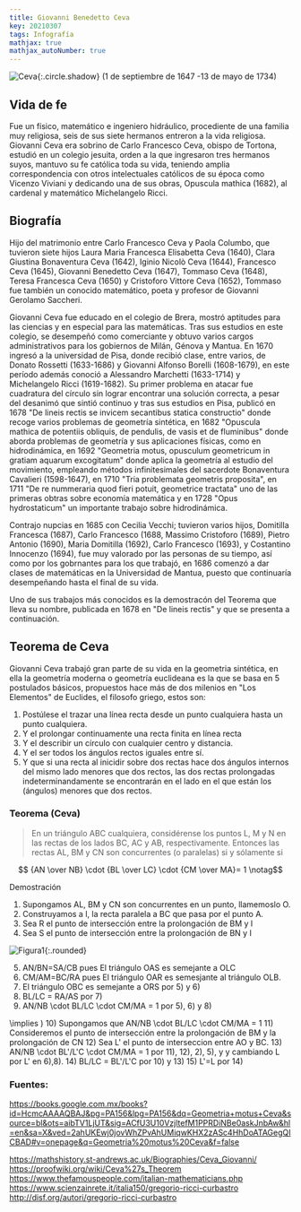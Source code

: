 ```yaml
---
title: Giovanni Benedetto Ceva
key: 20210307
tags: Infografía
mathjax: true
mathjax_autoNumber: true
---
```

![Ceva](https://raw.githubusercontent.com/LeoKonig/Blog/master/infografias/Ceva.jpg){:.circle.shadow} (1 de septiembre de 1647
-13 de mayo de 1734)
## Vida de fe
Fue un físico, matemático e ingeniero hidráulico, procediente de una familia muy religiosa, seis de sus siete hermanos entreron a la vida religiosa. Giovanni Ceva era sobrino de Carlo Francesco Ceva, obispo de Tortona, estudió en un colegio jesuita, orden a la que ingresaron tres hermanos suyos, mantuvo su fe católica toda su vida, teniendo amplia correspondencia con otros intelectuales católicos de su época como Vicenzo Viviani y dedicando una de sus obras, Opuscula mathica (1682), al cardenal y matemático Michelangelo Ricci.

## Biografía
Hijo del matrimonio entre Carlo Francesco Ceva y Paola Columbo, que tuvieron siete hijos 
Laura Maria Francesca Elisabetta Ceva (1640), Clara Giustina Bonaventura Ceva (1642), Iginio Nicolò Ceva (1644), Francesco Ceva (1645), Giovanni Benedetto Ceva (1647), Tommaso Ceva (1648), Teresa Francesca Ceva (1650) y Cristoforo Vittore Ceva (1652), Tommaso fue también un conocido matemático, poeta y profesor de Giovanni Gerolamo Saccheri.  

Giovanni Ceva fue educado en el colegio de Brera, mostró aptitudes para las ciencias y en especial para las matemáticas. Tras sus estudios en este colegio, se desempeñó como comerciante y obtuvo varios cargos administrativos para los gobiernos de Milán, Génova y Mantua. En 1670 ingresó a la universidad de Pisa, donde recibió clase, entre varios, de Donato Rossetti (1633-1686) y Giovanni Alfonso Borelli (1608-1679), en este período además conoció a Alessandro Marchetti (1633-1714) y Michelangelo Ricci (1619-1682). 
Su primer problema en atacar fue cuadratura del círculo sin lograr encontrar una solución correcta, a pesar del desanimó que sintió continuo y tras sus estudios en Pisa, publicó en 1678 "De lineis rectis se invicem secantibus statica constructio" donde recoge varios problemas de geometría sintética, en 1682 "Opuscula mathica de potentiis obliquis, de pendulis, de vasis et de fluminibus" donde aborda problemas de geometría y sus aplicaciones físicas, como en hidrodinámica, en 1692 "Geometria motus, opusculum geometricum in gratiam aquarum excogitatum"  donde aplica la geometría al estudio del movimiento, empleando métodos infinitesimales del sacerdote Bonaventura Cavalieri (1598-1647), en 1710 "Tria problemata geometris proposita", en 1711  "De re nummeraria quod fieri potuit, geometrice tractata" uno de las primeras obtras sobre economía matemática y en 1728 "Opus hydrostaticum" un importante trabajo sobre hidrodinámica. 

Contrajo nupcias en 1685 con Cecilia Vecchi; tuvieron varios hijos, Domitilla Francesca (1687), Carlo Francesco (1688, Massimo Cristoforo (1689), Pietro Antonio (1690), Maria Domitilla (1692), Carlo Francesco (1693), y Costantino Innocenzo (1694), fue muy valorado por las personas de su tiempo, así como por los gobrnantes para los que trabajó, en 1686 comenzó a dar clases de matemáticas en la Universidad de Mantua, puesto que continuaría desempeñando hasta el final de su vida.

Uno de sus trabajos más conocidos es la demostracón del Teorema que lleva su nombre, publicada en 1678 en "De lineis rectis"  y que se presenta a continuación.

## Teorema de Ceva
Giovanni Ceva trabajó gran parte de su vida en la geometria sintética, en ella la geometría moderna o geometría euclideana es la que se basa en 5 postulados básicos, propuestos hace más de dos milenios en "Los Elementos" de Euclides, el filosofo griego, estos son:

1. Postúlese el trazar una línea recta desde un punto cualquiera hasta un punto cualquiera.
2. Y el prolongar continuamente una recta finita en línea recta
3. Y el describir un círculo con cualquier centro y distancia.
4. Y el ser todos los ángulos rectos iguales entre sí.
5.  Y que si una recta al inicidir sobre dos rectas hace dos ángulos internos del mismo lado menores que dos rectos, las dos rectas prolongadas indeterminandamente se encontrarán en el lado en el que están los (ángulos) menores que dos rectos.


### Teorema (Ceva)
>En un triángulo ABC cualquiera, considérense los puntos L, M y N en las rectas de los lados BC, AC y AB, respectivamente. Entonces las rectas AL, BM y CN son concurrentes (o paralelas) si y sólamente si 

$$ {AN \over NB} \cdot {BL \over LC} \cdot {CM \over MA}= 1 \notag$$

Demostración

1) Supongamos  AL, BM y CN son concurrentes en un punto, llamemoslo O.
2) Construyamos a l, la recta paralela a BC que pasa por el punto A.
3) Sea R el punto de intersección entre la prolongación de BM y l
4) Sea S el punto de intersección entre la prolongación de BN y l

![Figura1](https://raw.githubusercontent.com/LeoKonig/Blog/master/infografias/geogebra-export.png){:.rounded}

5) AN/BN=SA/CB pues El triángulo OAS es semejante a OLC
6) CM/AM=BC/RA pues El triángulo OAR es semesjante al triángulo OLB.
7) El triángulo OBC es semejante a ORS por 5) y 6) 
8) BL/LC = RA/AS por 7)
9) AN/NB \cdot BL/LC \cdot CM/MA = 1 por 5), 6) y 8)

\implies )
10) Supongamos que AN/NB \cdot BL/LC \cdot CM/MA = 1 
11) Consideremos el punto de intersección entre la prolongación de BM y la prolongación de CN
12) Sea L' el punto de interseccion entre AO y BC.
13) AN/NB \cdot BL'/L'C \cdot CM/MA = 1   por 11), 12), 2), 5), y y cambiando L por L' en  6),8).
14) BL/LC = BL'/L'C  por 10) y 13)
15) L'=L por 14)


### Fuentes:

https://books.google.com.mx/books?id=HcmcAAAAQBAJ&pg=PA156&lpg=PA156&dq=Geometria+motus+Ceva&source=bl&ots=aibTV1LjUT&sig=ACfU3U10VzjltefM1PPRDiNBe0askJnbAw&hl=en&sa=X&ved=2ahUKEwj0jovWhZPvAhUMiqwKHX2zASc4HhDoATAGegQICBAD#v=onepage&q=Geometria%20motus%20Ceva&f=false

https://mathshistory.st-andrews.ac.uk/Biographies/Ceva_Giovanni/
https://proofwiki.org/wiki/Ceva%27s_Theorem
https://www.thefamouspeople.com/italian-mathematicians.php
https://www.scienzainrete.it/italia150/gregorio-ricci-curbastro
http://disf.org/autori/gregorio-ricci-curbastro
